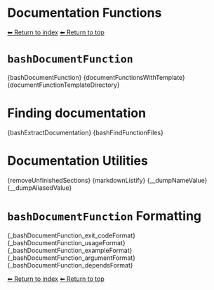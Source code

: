 # Documentation Functions

[⬅ Return to index](index.md)
[⬅ Return to top](../index.md)

# `bashDocumentFunction`

{bashDocumentFunction}
{documentFunctionsWithTemplate}
{documentFunctionTemplateDirectory}

# Finding documentation

{bashExtractDocumentation}
{bashFindFunctionFiles}

# Documentation Utilities

{removeUnfinishedSections}
{markdownListify}
{__dumpNameValue}
{__dumpAliasedValue}

# `bashDocumentFunction` Formatting

{_bashDocumentFunction_exit_codeFormat}
{_bashDocumentFunction_usageFormat}
{_bashDocumentFunction_exampleFormat}
{_bashDocumentFunction_argumentFormat}
{_bashDocumentFunction_dependsFormat}


[⬅ Return to index](index.md)
[⬅ Return to top](../index.md)